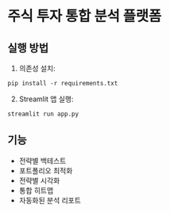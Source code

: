 
# 주식 투자 통합 분석 플랫폼

## 실행 방법
1. 의존성 설치:
```
pip install -r requirements.txt
```

2. Streamlit 앱 실행:
```
streamlit run app.py
```

## 기능
- 전략별 백테스트
- 포트폴리오 최적화
- 전략별 시각화
- 통합 히트맵
- 자동화된 분석 리포트
